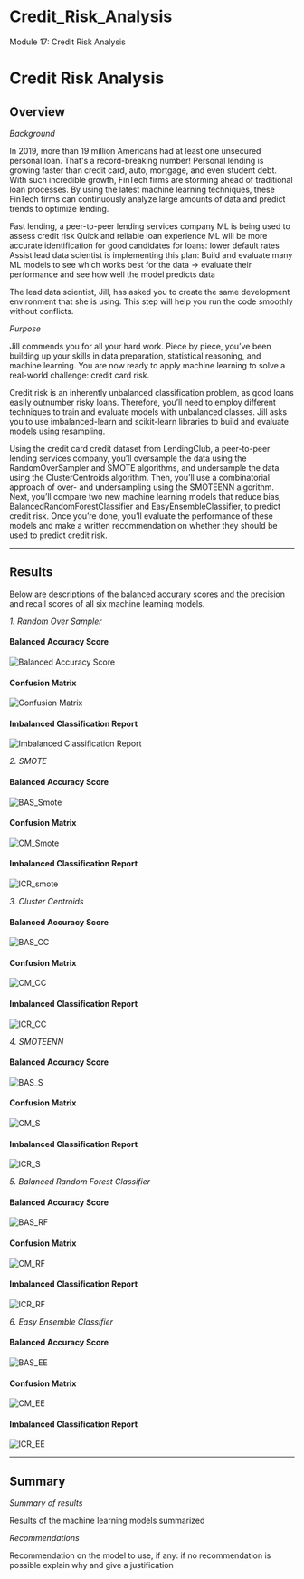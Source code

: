 # Credit_Risk_Analysis

Module 17: Credit Risk Analysis


# Credit Risk Analysis

## Overview

*Background* 

In 2019, more than 19 million Americans had at least one unsecured personal loan. That's a record-breaking number! Personal lending is growing faster than credit card, auto, mortgage, and even student debt. With such incredible growth, FinTech firms are storming ahead of traditional loan processes. By using the latest machine learning techniques, these FinTech firms can continuously analyze large amounts of data and predict trends to optimize lending.

Fast lending, a peer-to-peer lending services company
ML is being used to assess credit risk
Quick and reliable loan experience
ML will be more accurate identification for good candidates for loans: lower default rates
Assist lead data scientist is implementing this plan:
Build and evaluate many ML models to see which works best for the data
→ evaluate their performance and see how well the model predicts data
 
The lead data scientist, Jill, has asked you to create the same development environment that she is using. This step will help you run the code smoothly without conflicts.


*Purpose*

Jill commends you for all your hard work. Piece by piece, you’ve been building up your skills in data preparation, statistical reasoning, and machine learning. You are now ready to apply machine learning to solve a real-world challenge: credit card risk.

Credit risk is an inherently unbalanced classification problem, as good loans easily outnumber risky loans. Therefore, you’ll need to employ different techniques to train and evaluate models with unbalanced classes. Jill asks you to use imbalanced-learn and scikit-learn libraries to build and evaluate models using resampling.

Using the credit card credit dataset from LendingClub, a peer-to-peer lending services company, you’ll oversample the data using the RandomOverSampler and SMOTE algorithms, and undersample the data using the ClusterCentroids algorithm. Then, you’ll use a combinatorial approach of over- and undersampling using the SMOTEENN algorithm. Next, you’ll compare two new machine learning models that reduce bias, BalancedRandomForestClassifier and EasyEnsembleClassifier, to predict credit risk. Once you’re done, you’ll evaluate the performance of these models and make a written recommendation on whether they should be used to predict credit risk.



-----------------------------------
## Results

Below are descriptions of the balanced accurary scores and the precision and recall scores of all six machine learning models. 


*1. Random Over Sampler*

#### Balanced Accuracy Score

![Balanced Accuracy Score](https://user-images.githubusercontent.com/102566199/183555422-e2b1fba6-0cd7-4e40-84ef-81a65b2dfb10.png)


#### Confusion Matrix

![Confusion Matrix](https://user-images.githubusercontent.com/102566199/183555548-992c7ef8-d2ca-417b-8041-4c8de2b4ea88.png)

#### Imbalanced Classification Report

![Imbalanced Classification Report](https://user-images.githubusercontent.com/102566199/183555649-3dd658b5-c485-4939-9c06-8a6366367c76.png)



*2. SMOTE*


#### Balanced Accuracy Score
![BAS_Smote](https://user-images.githubusercontent.com/102566199/183555794-97243d33-5a1d-47b7-b6af-9ba0c8975c2f.png)

#### Confusion Matrix

![CM_Smote](https://user-images.githubusercontent.com/102566199/183555901-606e7961-bd1a-4e50-ae71-d40edb8e8012.png)

#### Imbalanced Classification Report

![ICR_smote](https://user-images.githubusercontent.com/102566199/183555978-997e921d-374f-4700-9ed9-8d36e603336b.png)


 *3. Cluster Centroids*

#### Balanced Accuracy Score

![BAS_CC](https://user-images.githubusercontent.com/102566199/183556212-af20c030-8aef-4bc4-a139-6a88c82e7a7f.png)


#### Confusion Matrix

![CM_CC](https://user-images.githubusercontent.com/102566199/183556241-991221bc-1b9c-43df-8b3a-275e96e6827d.png)


#### Imbalanced Classification Report

![ICR_CC](https://user-images.githubusercontent.com/102566199/183556281-45d48d9d-220c-4891-b875-c285e792acfe.png)


 *4. SMOTEENN*
 
#### Balanced Accuracy Score

![BAS_S](https://user-images.githubusercontent.com/102566199/183556340-02ca32ff-8f72-4342-a5dd-e2ff30d48e94.png)


#### Confusion Matrix

![CM_S](https://user-images.githubusercontent.com/102566199/183556359-0b889fc1-9d7f-4f44-91a0-5514db14a96c.png)


#### Imbalanced Classification Report

![ICR_S](https://user-images.githubusercontent.com/102566199/183556392-612ed405-0431-4695-9d7e-fcd66d17da9e.png)

 *5. Balanced Random Forest Classifier*
 
#### Balanced Accuracy Score

![BAS_RF](https://user-images.githubusercontent.com/102566199/183558179-a3d4a6e6-ca89-48bc-817b-1c12bbe87eab.png)


#### Confusion Matrix

![CM_RF](https://user-images.githubusercontent.com/102566199/183558224-9eb79a9a-365f-4146-af94-23cc9326ed5d.png)


#### Imbalanced Classification Report

![ICR_RF](https://user-images.githubusercontent.com/102566199/183558251-b85bb131-8b44-4c1f-9fa3-2ed1ae37d264.png)


 *6. Easy Ensemble Classifier*
 
 #### Balanced Accuracy Score

![BAS_EE](https://user-images.githubusercontent.com/102566199/183558313-712c7f7e-04c1-47f2-976d-5aa138d23320.png)


#### Confusion Matrix

![CM_EE](https://user-images.githubusercontent.com/102566199/183558337-7738f09b-f9a2-4bdc-b19c-5fdfc605d930.png)


#### Imbalanced Classification Report

![ICR_EE](https://user-images.githubusercontent.com/102566199/183558377-919f4174-e467-4d6c-94c0-cf0d16b467cf.png)


-------------------

## Summary

*Summary of results*

Results of the machine learning models summarized

*Recommendations*

Recommendation on the model to use, if any: if no recommendation is possible explain why and give a justification 
